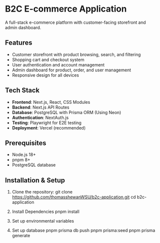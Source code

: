 # B2C E-commerce Application

A full-stack e-commerce platform with customer-facing storefront and admin dashboard.

## Features

-  Customer storefront with product browsing, search, and filtering
-  Shopping cart and checkout system
-  User authentication and account management
-  Admin dashboard for product, order, and user management
-  Responsive design for all devices

## Tech Stack

- **Frontend**: Next.js, React, CSS Modules
- **Backend**: Next.js API Routes
- **Database**: PostgreSQL with Prisma ORM (Using Neon)
- **Authentication**: NextAuth.js
- **Testing**: Playwright for E2E testing
- **Deployment**: Vercel (recommended)

## Prerequisites

- Node.js 18+
- pnpm 8+
- PostgreSQL database

## Installation & Setup

1. Clone the repository:
   git clone https://github.com/thomasshewanWSU/b2c-application.git
   cd b2c-application

2. Install Dependencies
   pnpm install

3. Set up environmental variables

4. Set up database
   pnpm prisma db push
   pnpm prisma:seed
   pnpm prisma generate
